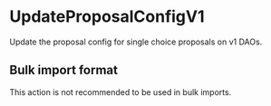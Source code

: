 # UpdateProposalConfigV1

Update the proposal config for single choice proposals on v1 DAOs.

## Bulk import format

This action is not recommended to be used in bulk imports.
